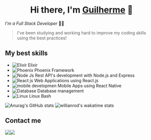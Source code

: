 <h1 align="center">
Hi there, I'm <a href="https://guilherme-x.github.io"><strong>Guilherme</strong></a> 💜
</h1>

*I'm a Full Stack Developer* 👨‍💻
> I've been studying and working hard to improve my coding skills using the best practices!

## My best skills 
- ![Elixir](https://i.postimg.cc/QdxqWP3n/elixir.png) Elixir
- ![Phoenix](https://i.postimg.cc/4dTZWpwq/phoenix-28.png) Phoenix Framework
- ![Node Js](https://img.icons8.com/windows/28/26e07f/node-js.png)  	Rest API's development with Node.js and Express
- ![React js](https://img.icons8.com/color/28/4a90e2/react-native.png) Web Applications using React.js
- ![mobile developmen](https://img.icons8.com/ios/28/4a90e2/android.png) Mobile Apps using React Native
- ![Database](https://img.icons8.com/ios-filled/28/4a90e2/database.png) Database management
- ![Linux](https://img.icons8.com/color/28/000000/linux.png) Linux Bash

![Anurag's GitHub stats](https://github-readme-stats.vercel.app/api?username=guilherme-x&theme=merko&show_icons=true&hide=issues)
![willianrod's wakatime stats](https://github-readme-stats.vercel.app/api/wakatime?username=guilhermex&layout=compact&theme=merko)

## Contact me
<a target="_blank" href="https://www.linkedin.com/in/guilherme-xavier-developer"><img src="https://img.icons8.com/fluent/48/4a90e2/linkedin.png"/></a><a style="margin-right:200px" target="_blank" href="mailto:guilherme.xavierxs@gmail.com"><img src="https://img.icons8.com/plasticine/48/fa314a/gmail.png"/></a>

